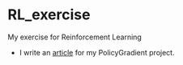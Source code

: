 # RL_exercise
My exercise for Reinforcement Learning
* I write an [article](https://zhuanlan.zhihu.com/p/33737006) for my PolicyGradient project.
